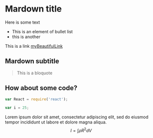 # Mardown title

Here is some text

* This is an element of bullet list
* this is another

This is a link [myBeautifulLink](http://www.google.com)

## Mardown subtitle

<blockquote>
    This is a bloquote
</blockquote>

## How about some code?

```js
var React = require('react');

var i = 25;

```
Lorem ipsum dolor sit amet, consectetur adipiscing elit, sed do eiusmod tempor incididunt ut labore et dolore magna aliqua.
$$I = \int \rho R^{2} dV$$
